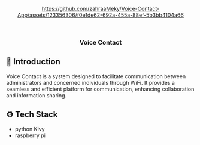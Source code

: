 <div align="center">


https://github.com/zahraaMeky/Voice-Contact-App/assets/123356306/f0e1de62-692a-455a-88ef-5b3bb4104a66


<br/>
  <h3 align="center">Voice Contact</h3>

</div>

<div align="left">
  
## <a name="introduction">🤖 Introduction</a>

Voice Contact is a system designed to facilitate communication between administrators and concerned individuals through WiFi. It provides a seamless and efficient platform for communication, enhancing collaboration and information sharing.

## <a name="tech-stack">⚙️ Tech Stack</a>

- python Kivy
- raspberry pi 

</div>
